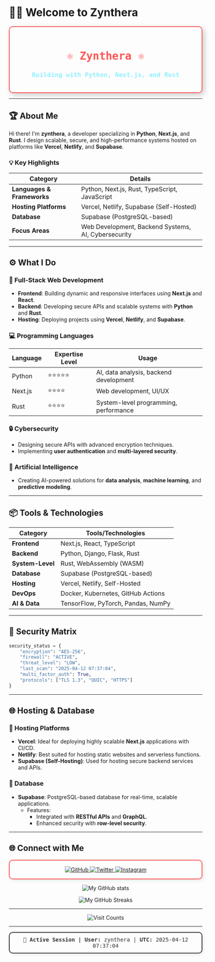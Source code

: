 # 👨‍💻 Welcome to Zynthera

<div align="center" style="padding: 20px; border: 2px solid #FF5555; border-radius: 10px; box-shadow: 5px 5px 15px rgba(0, 0, 0, 0.2);">
  <h1 style="color: #FF5555; font-family: 'JetBrains Mono', monospace;">⚛ Zynthera ⚛</h1>
  <h3 style="color: #8FF0FF; font-family: 'JetBrains Mono', monospace;">Building with Python, Next.js, and Rust</h3>
</div>

---

## 🏆 About Me

Hi there! I'm **zynthera**, a developer specializing in **Python**, **Next.js**, and **Rust**. I design scalable, secure, and high-performance systems hosted on platforms like **Vercel**, **Netlify**, and **Supabase**.

### 💡 Key Highlights
| **Category**             | **Details**                                                |
|--------------------------|-----------------------------------------------------------|
| **Languages & Frameworks** | Python, Next.js, Rust, TypeScript, JavaScript             |
| **Hosting Platforms**     | Vercel, Netlify, Supabase (Self-Hosted)                   |
| **Database**              | Supabase (PostgreSQL-based)                               |
| **Focus Areas**           | Web Development, Backend Systems, AI, Cybersecurity       |

---

## ⚙️ What I Do

### 🔗 Full-Stack Web Development
- **Frontend**: Building dynamic and responsive interfaces using **Next.js** and **React**.
- **Backend**: Developing secure APIs and scalable systems with **Python** and **Rust**.
- **Hosting**: Deploying projects using **Vercel**, **Netlify**, and **Supabase**.

### 💻 Programming Languages
| **Language**   | **Expertise Level** | **Usage**                                  |
|----------------|---------------------|--------------------------------------------|
| Python         | ⭐⭐⭐⭐⭐              | AI, data analysis, backend development     |
| Next.js        | ⭐⭐⭐⭐               | Web development, UI/UX                     |
| Rust           | ⭐⭐⭐⭐               | System-level programming, performance      |

### 🔒 Cybersecurity
- Designing secure APIs with advanced encryption techniques.
- Implementing **user authentication** and **multi-layered security**.

### 🤖 Artificial Intelligence
- Creating AI-powered solutions for **data analysis**, **machine learning**, and **predictive modeling**.

---

## 📦 Tools & Technologies

| **Category**       | **Tools/Technologies**               |
|--------------------|---------------------------------------|
| **Frontend**       | Next.js, React, TypeScript           |
| **Backend**        | Python, Django, Flask, Rust          |
| **System-Level**   | Rust, WebAssembly (WASM)             |
| **Database**       | Supabase (PostgreSQL-based)          |
| **Hosting**        | Vercel, Netlify, Self-Hosted         |
| **DevOps**         | Docker, Kubernetes, GitHub Actions   |
| **AI & Data**      | TensorFlow, PyTorch, Pandas, NumPy   |

---

## 🔐 Security Matrix

```python
security_status = {
    "encryption": "AES-256",
    "firewall": "ACTIVE",
    "threat_level": "LOW",
    "last_scan": "2025-04-12 07:37:04",
    "multi_factor_auth": True,
    "protocols": ["TLS 1.3", "QUIC", "HTTPS"]
}
```

---

## 🌐 Hosting & Database

### 🏢 Hosting Platforms
- **Vercel**: Ideal for deploying highly scalable **Next.js** applications with CI/CD.
- **Netlify**: Best suited for hosting static websites and serverless functions.
- **Supabase (Self-Hosting)**: Used for hosting secure backend services and APIs.

### 📂 Database
- **Supabase**: PostgreSQL-based database for real-time, scalable applications.
  - Features:
    - Integrated with **RESTful APIs** and **GraphQL**.
    - Enhanced security with **row-level security**.

---

## 🌐 Connect with Me

<div align="center" style="border: 2px solid #FF5555; border-radius: 10px; padding: 15px; box-shadow: 3px 3px 10px rgba(0, 0, 0, 0.1);">
  <a href="https://github.com/zynthera">
    <img src="https://img.shields.io/badge/GitHub-@zynthera-black?style=flat&logo=github" alt="GitHub">
  </a>
  <a href="https://twitter.com/PrakharYud">
    <img src="https://img.shields.io/badge/Twitter-@PrakharYud-blue?style=flat&logo=twitter" alt="Twitter">
  </a>
  <a href="https://instagram.com/xpolit.ninja">
    <img src="https://img.shields.io/badge/Instagram-@xpolit.ninja-purple?style=flat&logo=instagram" alt="Instagram">
  </a>
</div>

<p align="center">
   <img
       src="https://github-readme-stats-sigma-ochre.vercel.app/api?username=zynthera&theme=tokyonight&hide_border=true&count_private=true"
       alt="My GitHub stats"
     />
</p>

<p align="center">
   <img
       src="https://github-readme-streak-stats-wine-two.vercel.app/?user=zynthera&theme=tokyonight&hide_border=true"
       alt="My GitHub Streaks"
     />
</p>


---
<p align="center">
   <img
       src="https://visitcount.itsvg.in/api?id=zynthera&icon=5&color=6"
       alt="Visit Counts"
     />
</p>

---

<div align="center" style="padding: 10px; border: 2px solid #333; border-radius: 10px; box-shadow: 2px 2px 8px rgba(0, 0, 0, 0.1);">
  <p style="font-family: 'JetBrains Mono', monospace; color: #333; margin: 0;">
    <strong>🔑 Active Session | User:</strong> zynthera | <strong>UTC:</strong> 2025-04-12 07:37:04
  </p>
</div>
